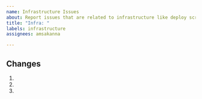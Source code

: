 ```yaml
---
name: Infrastructure Issues
about: Report issues that are related to infrastructure like deploy scripts.
title: "Infra: "
labels: infrastructure
assignees: amsakanna

---
```


## Changes
1. 
2. 
3. 
